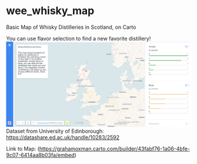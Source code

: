 # wee_whisky_map
Basic Map of Whisky Distilleries in Scotland, on Carto

You can use flavor selection to find a new favorite distillery!
![ScreenShot](/whiskyMap_screenshot.png)
Dataset from University of Edinborough: https://datashare.ed.ac.uk/handle/10283/2592

Link to Map: (https://grahamoxman.carto.com/builder/43fabf76-1a06-4bfe-9c07-6414aa8b03fa/embed)
